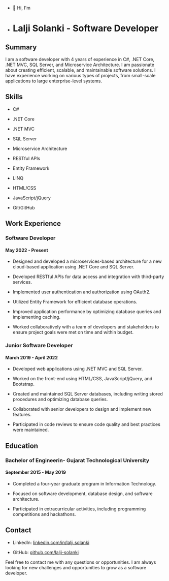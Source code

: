 - 👋 Hi, I'm

- # Lalji Solanki - Software Developer

## Summary

I am a software developer with 4 years of experience in C#, .NET Core, .NET MVC, SQL Server, and Microservice Architecture. I am passionate about creating efficient, scalable, and maintainable software solutions. I have experience working on various types of projects, from small-scale applications to large enterprise-level systems.

## Skills

- C#

- .NET Core

- .NET MVC

- SQL Server

- Microservice Architecture

- RESTful APIs

- Entity Framework

- LINQ

- HTML/CSS

- JavaScript/jQuery

- Git/GitHub

## Work Experience

### Software Developer

#### May 2022 - Present

- Designed and developed a microservices-based architecture for a new cloud-based application using .NET Core and SQL Server.

- Developed RESTful APIs for data access and integration with third-party services.

- Implemented user authentication and authorization using OAuth2.

- Utilized Entity Framework for efficient database operations.

- Improved application performance by optimizing database queries and implementing caching.

- Worked collaboratively with a team of developers and stakeholders to ensure project goals were met on time and within budget.

### Junior Software Developer

#### March 2019 - April 2022

- Developed web applications using .NET MVC and SQL Server.

- Worked on the front-end using HTML/CSS, JavaScript/jQuery, and Bootstrap.

- Created and maintained SQL Server databases, including writing stored procedures and optimizing database queries.

- Collaborated with senior developers to design and implement new features.

- Participated in code reviews to ensure code quality and best practices were maintained.

## Education

### Bachelor of Engineerin- Gujarat Technological University

#### September 2015 - May 2019

- Completed a four-year graduate program in Information Technology.

- Focused on software development, database design, and software architecture.

- Participated in extracurricular activities, including programming competitions and hackathons.

## Contact


- LinkedIn: [linkedin.com/in/lalji.solanki](https://www.linkedin.com/in/lalji-solanki/)

- GitHub: [github.com/lalji-solanki](https://github.com/lalji-solanki)

Feel free to contact me with any questions or opportunities. I am always looking for new challenges and opportunities to grow as a software developer.

